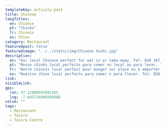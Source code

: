 ```yaml
---
templateKey: activity-post
title: Chinese
langTitles:
  en: Chinese
  pt: "Chinês"
  fr: Chinois
  es: Chino
category: Restaurant 
featuredpost: false
featuredimage: "../../static/img/Chinese Sushi.jpg"
description: 
  en: "Our local Chinese perfect for eat in or take-away. Tel: 920 347 902"
  pt: "Nosso chinês local perfeito para comer no local ou para levar. Tel: 920 347 902"
  fr: "Notre chinois local parfait pour manger sur place ou à emporter. Tel: 920 347 902"
  es: "Nuestro chino local perfecto para comer o para llevar. Tel: 920 347 902"
link: 
visibleLink: 
gps:
  lat: 37.12808593891365
  lng: -7.645724486505988
value: ""
tags:
  - Restaurant
  - Tavira
  - Tavira Centre
---
```


